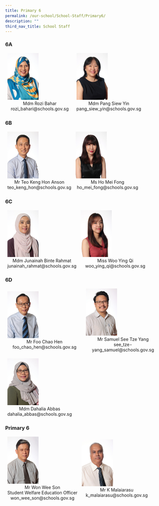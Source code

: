 ```yaml
---
title: Primary 6
permalink: /our-school/School-Staff/Primary6/
description: ""
third_nav_title: School Staff
---
```

### 6A

<table align="center"><thead><tr class="Jeff's blog table class">
<td style="width:50%"><img src="/images/2020%20Mdm%20Rozi.jpeg" style="width:100px"><center>Mdm Rozi Bahar<br>rozi_bahari@schools.gov.sg</center></td>
<td style="width:50%"><img src="/images/2020%20Mdm%20Pang.jpeg" style="width:100px"><center>Mdm Pang Siew Yin<br>pang_siew_yin@schools.gov.sg</center></td></tr></thead></table>

### 6B

<table align="center"><thead><tr class="Jeff's blog table class">
<td style="width:50%"><img src="/images/2020%20Mr%20Teo%20Anson.jpeg" style="width:100px"><center>Mr Teo Keng Hon Anson<br>teo_keng_hon@schools.gov.sg</center></td>
<td style="width:50%"><img src="/images/2020%20Ms%20Mei%20Fong.jpeg" style="width:100px"><center>Ms Ho Mei Fong<br>ho_mei_fong@schools.gov.sg</center></td></tr></thead></table>

### 6C

<table align="center"><thead><tr class="Jeff's blog table class">
<td style="width:50%"><img src="/images/2020%20Mdm%20Junainah.jpeg" style="width:100px"><center>Mdm Junainah Binte Rahmat<br>junainah_rahmat@schools.gov.sg</center></td>
<td style="width:50%"><img src="/images/2020%20Miss%20Woo%20Y%20Q.jpeg" style="width:100px"><center>Miss Woo Ying Qi<br>woo_ying_qi@schools.gov.sg</center></td></tr></thead></table>

### 6D

<table align="center"><thead><tr class="Jeff's blog table class">
<td style="width:50%"><img src="/images/2020%20Mr%20Foo.jpeg" style="width:100px"><center>Mr Foo Chao Hen<br>foo_chao_hen@schools.gov.sg</center></td>
<td style="width:50%"><img src="/images/2020%20Mr%20Samuel%20See.jpeg" style="width:100px"><center>Mr Samuel See Tze Yang<br>see_tze-yang_samuel@schools.gov.sg</center></td></tr></thead></table>
<table align="center"><thead><tr class="Jeff's blog table class">
<td style="width:50%"><img src="/images/2020%20Mdm%20Dahalia.jpeg" style="width:100px"><center>Mdm Dahalia Abbas<br>dahalia_abbas@schools.gov.sg</center></td>
<td style="width:50%"></td></tr></thead></table>

### Primary 6

<table align="center"><thead><tr class="Jeff's blog table class">
<td style="width:50%"><img src="/images/2020%20Mr%20Won.jpeg" style="width:100px"><center>Mr Won Wee Son<br>Student Welfare Education Officer<br>won_wee_son@schools.gov.sg</center></td>
<td style="width:50%"><img src="/images/2020%20Mr%20K%20Malaiarasu.jpeg" style="width:100px"><center>Mr K Malaiarasu<br>k_malaiarasu@schools.gov.sg</center></td></tr></thead></table>